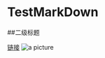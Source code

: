 # TestMarkDown

##二级标题

[链接](http://www.github.com/chenghengchao)
![a picture](https://github.com/chenghengchao/TestMarkDown/github.jpg)
